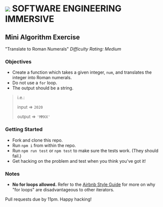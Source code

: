 # ![](https://ga-dash.s3.amazonaws.com/production/assets/logo-9f88ae6c9c3871690e33280fcf557f33.png) SOFTWARE ENGINEERING IMMERSIVE

## Mini Algorithm Exercise

"Translate to Roman Numerals"
_Difficulty Rating: Medium_

### Objectives

- Create a function which takes a given integer, `num`, and translates the integer into Roman numerals.
- Do not use a `for` loop.
- The output should be a string.

> i.e.:
> 
> input => `2020`
> 
> output => `'MMXX'`

### Getting Started

- Fork and clone this repo.
- Run `npm i` from within the repo.
- Run `npm run test` or `npm test` to make sure the tests work. (They should fail.)
- Get hacking on the problem and test when you think you've got it!

### Notes

- **No for loops allowed.** Refer to the [Airbnb Style Guide](https://github.com/airbnb/javascript#iterators-and-generators) for more on why "for loops" are disadvantageous to other iterators.

Pull requests due by 11pm. Happy hacking!